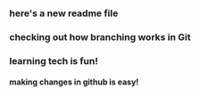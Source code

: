 ### here's a new readme file
### checking out how branching works in Git
### learning tech is fun!
#### making changes in github is easy!
